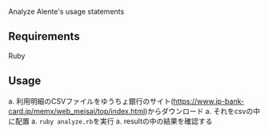Analyze Alente's usage statements

## Requirements
Ruby

## Usage
a. 利用明細のCSVファイルをゆうちょ銀行のサイト(https://www.jp-bank-card.jp/memx/web_meisai/top/index.html)からダウンロード
a. それをcsvの中に配置
a. `ruby analyze.rb`を実行
a. resultの中の結果を確認する